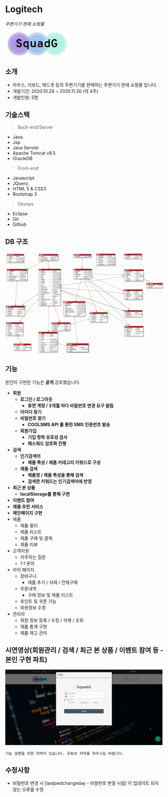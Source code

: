 # Logitech
_주변기기 판매 쇼핑몰_

<img src="https://github.com/tnqlsdl1300/GitHub/blob/d1e3450e41814bb60a3b0e36cd30590bc25b7da0/shoppingmall_src/squadgLogo.png" width="200" />

## 소개

- 마우스, 키보드, 헤드셋 등의 주변기기를  판매하는 주변기기 판매 쇼핑몰 입니다.
- 개발기간: 2020.10.28 ~ 2020.11.30 (약 4주)
- 개발인원: 5명

## 기술스택

> Back-end/Server

- Java
- Jsp
- Java Servlet
- Apache Tomcat v8.5
- OracleDB

> Front-end

- Javascript
- JQuery
- HTML 5 & CSS3
- Bootstrap 3

> Devops

- Eclipse
- Git
- Github

## DB 구조

![exerd](https://github.com/tnqlsdl1300/GitHub/blob/ce51d037025fed42a9586c8561aeda0d71afd944/shoppingmall_src/exerd.PNG)

## 기능

본인이 구현한 기능은 **굵게** 강조했습니다.

- **회원**
  - **로그인 / 로그아웃**
    - **휴면 계정 / 3개월 마다 비밀번호 변경 요구 알림**
  - **아이디 찾기**
  - **비밀번호 찾기**
    - **COOLSMS API 를 통한 SMS 인증번호 발송**
  - **회원가입**
    - **기입 항목 유효성 검사**
    - **패스워드 암호화 진행**
- **검색**
  - **인기검색어**
    - **제품 특성 / 제품 카테고리 키워드로  구성**
  - **제품 검색**
    - **제품명 / 제품 특성을 통해 검색**
    - **검색한 키워드는 인기검색어에 반영**
- **최근 본 상품**
  - **localStorage를 통해 구현**
- **이벤트 참여**
- **제품 추천 서비스**
- **메인페이지 구현**
- 제품
  - 제품 필터
  - 제품 리스트
  - 제품 구매 및 결제
  - 제품 리뷰
- 고객지원
  - 자주하는 질문
  - 1:1 문의
- 마이 페이지
  - 장바구니
    - 제품 추가 / 삭제 / 전체구매
  - 주문내역
    - 구매 정보 및 제품 리스트
  - 포인트 및 쿠폰 기능
  - 회원정보 수정
- 관리자
  - 회원 정보 등록 / 수정 / 삭제 / 조회
  - 제품 통계 구현
  - 제품 재고 관리

## 시연영상(회원관리 / 검색 / 최근 본 상품 / 이벤트 참여 등 - 본인 구현 파트)

<a href="https://youtu.be/muJ4CnbfRNo">
  <img src="https://github.com/tnqlsdl1300/GitHub/blob/a29ed625eac866a6042080a59f8677903e279a03/shoppingmall_src/main.PNG" width="500" />
</a>

`기능 설명을 위한 자막이 있습니다. 유튜브 자막을 켜주시길 바랍니다.` 

## 수정사항

- 비밀번호 변경 시 [lastpwdchangeday - 비밀번호 변경 시점] 이 업데이트 되지 않는 오류를 수정

